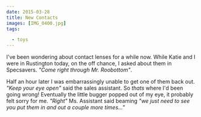 ```yaml
---
date: 2015-03-28
title: New Contacts
images: [IMG_0400.jpg]
tags:

  - toys
---
```

I've been wondering about contact lenses for a while now. While Katie and I were in Rustington today, on the off chance, I asked about them in Specsavers. _"Come right through Mr. Roobottom"_. 

Half an hour later I was embarrassingly unable to get one of them back out. _"Keep your eye open"_ said the sales assistant. So _thats_ where I'd been going wrong! Eventually the little bugger popped out of my eye, it probably felt sorry for me. _"Right"_ Ms. Assistant said beaming _"we just need to see you put them in and out a couple more times..."_